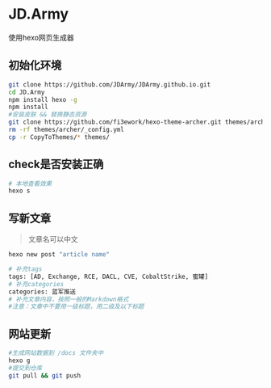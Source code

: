 # JD.Army
使用hexo网页生成器
## 初始化环境
```bash
git clone https://github.com/JDArmy/JDArmy.github.io.git
cd JD.Army
npm install hexo -g
npm install
#安装皮肤 && 替换静态资源
git clone https://github.com/fi3ework/hexo-theme-archer.git themes/archer --depth=1
rm -rf themes/archer/_config.yml
cp -r CopyToThemes/* themes/
```
## check是否安装正确
```bash
# 本地查看效果
hexo s
```
## 写新文章
> 文章名可以中文
```bash
hexo new post "article name"

# 补充tags
tags: [AD, Exchange, RCE, DACL, CVE, CobaltStrike, 蜜罐]
# 补充categories
categories: 蓝军推送
# 补充文章内容，按照一般的Markdown格式
#注意：文章中不要用一级标题，用二级及以下标题

```
## 网站更新
```bash
#生成网站数据到 /docs 文件夹中
hexo g
#提交到仓库
git pull && git push
```